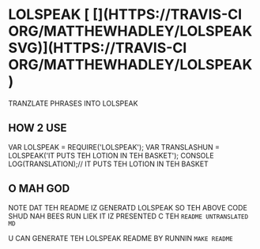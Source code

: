 # LOLSPEAK [ [](HTTPS://TRAVIS-CI ORG/MATTHEWHADLEY/LOLSPEAK SVG)](HTTPS://TRAVIS-CI ORG/MATTHEWHADLEY/LOLSPEAK)

TRANZLATE PHRASES INTO LOLSPEAK

## HOW 2 USE

VAR LOLSPEAK = REQUIRE('LOLSPEAK');
VAR TRANSLASHUN = LOLSPEAK('IT PUTS TEH LOTION IN TEH BASKET');
CONSOLE LOG(TRANSLATION);// IT PUTS TEH LOTION IN TEH BASKET

## O MAH GOD

NOTE DAT TEH README IZ GENERATD LOLSPEAK SO TEH ABOVE CODE
SHUD NAH BEES RUN LIEK IT IZ PRESENTED C TEH `README UNTRANSLATED MD`

U CAN GENERATE TEH LOLSPEAK README BY RUNNIN `MAKE README`